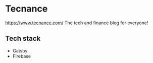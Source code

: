 # Tecnance 

https://www.tecnance.com/
The tech and finance blog for everyone! 

## Tech stack 

* Gatsby
* Firebase  
